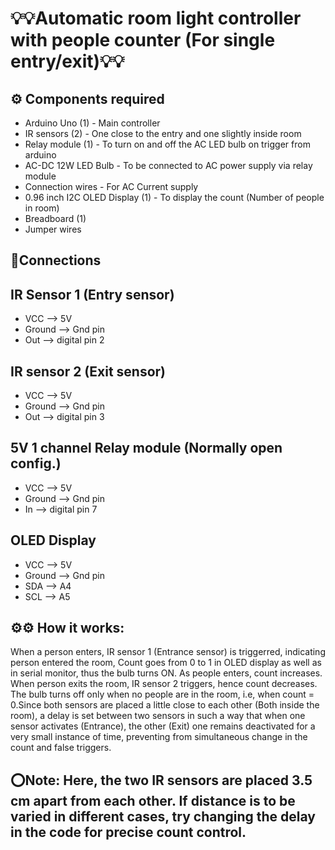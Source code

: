 # 💡💡Automatic room light controller with people counter (For single entry/exit)💡💡
## ⚙️ Components required
*  Arduino Uno (1) - Main controller
*  IR sensors (2) - One close to the entry and one slightly inside room
*  Relay module (1) - To turn on and off the AC LED bulb on trigger from arduino
*  AC-DC 12W LED Bulb - To be connected to AC power supply via relay module
*  Connection wires - For AC Current supply
*  0.96 inch I2C OLED Display (1) - To display the count (Number of people in room) 
*  Breadboard (1)
*  Jumper wires 

## 🔗Connections
## IR Sensor 1 (Entry sensor)
* VCC --> 5V 
* Ground --> Gnd pin
* Out --> digital pin 2
## IR sensor 2 (Exit sensor)
* VCC --> 5V
* Ground --> Gnd pin
* Out --> digital pin 3
## 5V 1 channel Relay module (Normally open config.)
* VCC --> 5V
* Ground --> Gnd pin
* In --> digital pin 7
## OLED Display 
* VCC --> 5V
* Ground --> Gnd pin
* SDA --> A4
* SCL --> A5
       
## ⚙️⚙️ How it works:
When a person enters, IR sensor 1 (Entrance sensor) is triggerred, indicating person entered the room, Count goes from 0 to 1 in OLED display as well as in serial monitor, thus the
bulb turns ON. As people enters, count increases. When person exits the room, IR sensor 2 triggers, hence count decreases. The bulb turns off only when no people are in the room, i.e, when
count = 0.Since both sensors are placed a little close to each other (Both inside the room), a delay is set between two sensors in such a way that when one sensor activates (Entrance),
the other (Exit) one remains deactivated for a very small instance of time, preventing from simultaneous change in the count and false triggers.
       
## ⭕Note: Here, the two IR sensors are placed 3.5 cm apart from each other. If distance is to be varied in different cases, try changing the delay in the code for precise count control.
       


       
       
       


